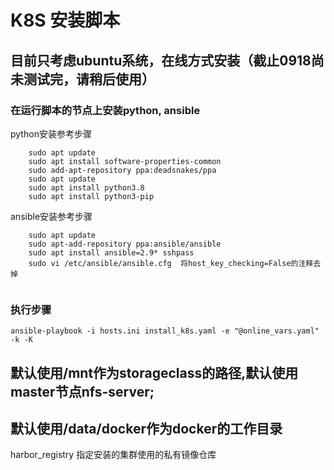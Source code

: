 # K8S 安装脚本

## 目前只考虑ubuntu系统，在线方式安装（截止0918尚未测试完，请稍后使用）

### 在运行脚本的节点上安装python, ansible
python安装参考步骤
```
    sudo apt update
    sudo apt install software-properties-common
    sudo add-apt-repository ppa:deadsnakes/ppa
    sudo apt update
    sudo apt install python3.8
    sudo apt install python3-pip
```

ansible安装参考步骤
```
    sudo apt update
    sudo apt-add-repository ppa:ansible/ansible
    sudo apt install ansible=2.9* sshpass
    sudo vi /etc/ansible/ansible.cfg  将host_key_checking=False的注释去掉


```

### 执行步骤
```
ansible-playbook -i hosts.ini install_k8s.yaml -e "@online_vars.yaml" -k -K
```

## 默认使用/mnt作为storageclass的路径,默认使用master节点nfs-server;
## 默认使用/data/docker作为docker的工作目录



harbor_registry 指定安装的集群使用的私有镜像仓库